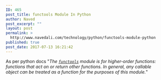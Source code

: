 ```yaml
---
ID: 465
post_title: functools Module In Python
author: Naved
post_excerpt: ""
layout: post
permalink: >
  http://www.navedali.com/technology/python/functools-module-python
published: true
post_date: 2017-07-13 16:21:42
---
```

As per python docs "<em>The <a class="reference internal" title="functools: Higher-order functions and operations on callable objects." href="https://docs.python.org/2/library/functools.html#module-functools"><code class="xref py py-mod docutils literal"><span class="pre">functools</span></code></a> module is for higher-order functions: functions that act on or return other functions. In general, any callable object can be treated as a function for the purposes of this module.</em>"